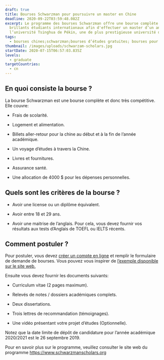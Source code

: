 ```yaml
---
draft: true
title: Bourses Schwarzman pour poursuivre un master en Chine
deadline: 2020-09-22T03:59:48.082Z
excerpt: Le programme des bourses Schwarzman offre une bourse complète aux plus
  brillants étudiants internationaux afin d'effectuer un master d’un an à
  l’université Tsinghua de Pékin, une de plus prestigieuse université de Chine.
tags:
  - bourses chines;schwarzman;bourses d’études gratuites; bourses pour congolais
thumbnail: /images/uploads/schwarzam-scholars.jpg
startDate: 2020-07-15T06:57:03.835Z
levels:
  - graduate
targetCountries:
  - cn
---
```


## En quoi consiste la bourse ?

La bourse Schwarzman est une bourse complète et donc très compétitive. Elle
couvre:

- Frais de scolarité.

- Logement et alimentation.

- Billets aller-retour pour la chine au début et à la fin de l’année
  académique.

- Un voyage d’études à travers la Chine.

- Livres et fournitures.

- Assurance santé.

- Une allocation de 4000 \$ pour les dépenses personnelles.

## Quels sont les critères de la bourse ?

- Avoir une license ou un diplôme équivalent.

- Avoir entre 18 et 29 ans.

- Avoir une maitrise de l’anglais. Pour cela, vous devez fournir vos résultats
  aux tests d’Anglais de TOEFL ou IELTS récents.

## Comment postuler ?

Pour postuler, vous devez <a
  href="https://www.schwarzmanscholars.org/admissions/application/"
  rel="noopener noreferrer" target="_blank">créer un compte en ligne</a> et
remplir le formulaire de demande de bourses. Vous pouvez vous inspirer de <a
  href="https://www.schwarzmanscholars.org/wp-content/uploads/2019/04/Schwarzman-Scholars-Sample-Application-2019.pdf"
  target="_blank" rel="noopener noreferrer">l’exemple disponible sur le site
web.</a>

Ensuite vous devez fournir les documents suivants:

- Curriculum vitae (2 pages maximum).

- Relevés de notes / dossiers académiques complets.

- Deux dissertations.

- Trois lettres de recommandation (témoignages).

- Une vidéo présentant votre projet d’études (Optionnelle).

Notez que la date limite de dépôt de candidature pour l’année académique
2020/2021 est le 26 septembre 2019.

Pour en savoir plus sur le programme, veuillez consulter le site web du
programme <a href="https://www.schwarzmanscholars.org/about/" target="_blank"
  rel="noopener noreferrer">https://www.schwarzmanscholars.org</a>
